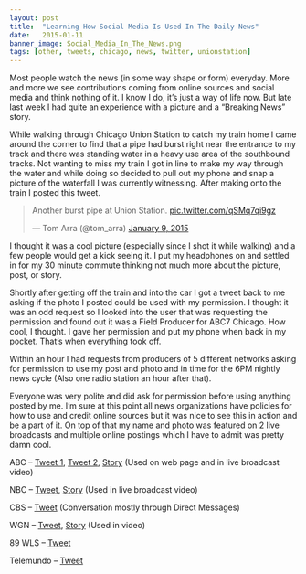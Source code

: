 ```yaml
---
layout: post
title:  "Learning How Social Media Is Used In The Daily News"
date:   2015-01-11
banner_image: Social_Media_In_The_News.png
tags: [other, tweets, chicago, news, twitter, unionstation]
---
```

Most people watch the news (in some way shape or form) everyday. More and more we see contributions coming from online sources and social media and think nothing of it. I know I do, it’s just a way of life now. But late last week I had quite an experience with a picture and a “Breaking News” story.

While walking through Chicago Union Station to catch my train home I came around the corner to find that a pipe had burst right near the entrance to my track and there was standing water in a heavy use area of the southbound tracks. Not wanting to miss my train I got in line to make my way through the water and while doing so decided to pull out my phone and snap a picture of the waterfall I was currently witnessing. After making onto the train I posted this tweet.

<blockquote class="twitter-tweet" data-lang="en"><p lang="en" dir="ltr">Another burst pipe at Union Station. <a href="http://t.co/qSMq7qi9gz">pic.twitter.com/qSMq7qi9gz</a></p>&mdash; Tom Arra (@tom_arra) <a href="https://twitter.com/tom_arra/status/553673181035499520">January 9, 2015</a></blockquote> <script async src="//platform.twitter.com/widgets.js" charset="utf-8"></script>

<!--more-->

I thought it was a cool picture (especially since I shot it while walking) and a few people would get a kick seeing it. I put my headphones on and settled in for my 30 minute commute thinking not much more about the picture, post, or story.

Shortly after getting off the train and into the car I got a tweet back to me asking if the photo I posted could be used with my permission. I thought it was an odd request so I looked into the user that was requesting the permission and found out it was a Field Producer for ABC7 Chicago. How cool, I thought. I gave her permission and put my phone when back in my pocket. That’s when everything took off.

Within an hour I had requests from producers of 5 different networks asking for permission to use my post and photo and in time for the 6PM nightly news cycle (Also one radio station an hour after that).

Everyone was very polite and did ask for permission before using anything posted by me. I’m sure at this point all news organizations have policies for how to use and credit online sources but it was nice to see this in action and be a part of it. On top of that my name and photo was featured on 2 live broadcasts and multiple online postings which I have to admit was pretty damn cool.

ABC – [Tweet 1](https://twitter.com/GiannaUrgo/status/553684120258498560), [Tweet 2](https://twitter.com/ABC7Chicago/status/553686631031398401), [Story](http://abc7chicago.com/news/2nd-pipe-burst-at-union-station-this-week/469226/) (Used on web page and in live broadcast video)

NBC – [Tweet](https://twitter.com/TrinaOrlando/status/553696031301709826), [Story](http://www.nbcchicago.com/news/local/Water-Main-Break-Reported-at-Union-Station-288096611.html) (Used in live broadcast video)

CBS – [Tweet](https://twitter.com/samirak01/status/553692581549572096) (Conversation mostly through Direct Messages)

WGN – [Tweet](https://twitter.com/ungersam/status/553698212310417408), [Story](http://wgntv.com/2015/01/09/water-main-breaks-at-union-station/) (Used in video)

89 WLS – [Tweet](https://twitter.com/wlsam890/status/553715272855482369)

Telemundo – [Tweet](https://twitter.com/barracan/status/553698914193641473)
